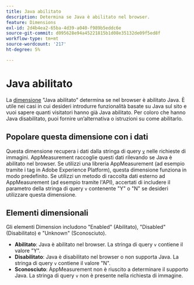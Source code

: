 ```yaml
---
title: Java abilitato
description: Determina se Java è abilitato nel browser.
feature: Dimensions
exl-id: 2d4b4ea2-65ba-4d39-a040-f989b5eddc6e
source-git-commit: d095628e94a45221815b1d08e35132de09f5ed8f
workflow-type: tm+mt
source-wordcount: '217'
ht-degree: 5%

---
```


# Java abilitato

La [dimensione](overview.md) &quot;Java abilitato&quot; determina se nel browser è abilitato Java. È utile nei casi in cui desideri introdurre funzionalità basate su Java sul sito e vuoi sapere quanti visitatori hanno già Java abilitato. Per coloro che hanno Java disabilitato, puoi fornire un’alternativa o istruzioni su come abilitarlo.

## Popolare questa dimensione con i dati

Questa dimensione recupera i dati dalla stringa di query [`v`](/help/implement/validate/query-parameters.md) nelle richieste di immagini. AppMeasurement raccoglie questi dati rilevando se Java è abilitato nel browser. Se utilizzi una libreria AppMeasurement (ad esempio tramite i tag in Adobe Experience Platform), questa dimensione funziona in modo predefinito. Se utilizzi un metodo di raccolta dati esterno ad AppMeasurement (ad esempio tramite l&#39;API), accertati di includere il parametro della stringa di query `v` contenente &quot;Y&quot; o &quot;N&quot; se desideri utilizzare questa dimensione.

## Elementi dimensionali

Gli elementi Dimension includono &quot;Enabled&quot; (Abilitato), &quot;Disabled&quot; (Disabilitato) e &quot;Unknown&quot; (Sconosciuto).

* **Abilitato**: Java è abilitato nel browser. La stringa di query `v` contiene il valore &quot;Y&quot;.
* **Disabilitato**: Java è disabilitato nel browser o non supporta Java. La stringa di query `v` contiene il valore &quot;N&quot;.
* **Sconosciuto**: AppMeasurement non è riuscito a determinare il supporto Java. La stringa di query `v` non è presente nella richiesta di immagine.
